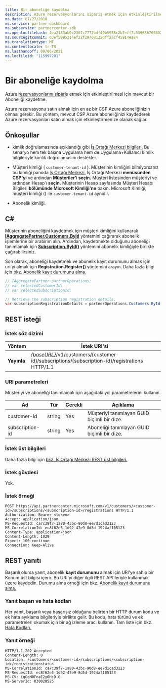 ```yaml
---
title: Bir aboneliğe kaydolma
description: Azure rezervasyonlarını sipariş etmek için etkinleştirilmesi için mevcut bir aboneliği kaydetme.
ms.date: 07/27/2018
ms.service: partner-dashboard
ms.subservice: partnercenter-sdk
ms.openlocfilehash: 4ea2183ab0c2367c7772bdf40b5988c2b7eff7c539686760332bec4addda8bbe
ms.sourcegitcommit: 63ef5995314ef22f29768132dff2acf45914ea84
ms.translationtype: MT
ms.contentlocale: tr-TR
ms.lasthandoff: 08/06/2021
ms.locfileid: "115997201"
---
```

# <a name="register-a-subscription"></a>Bir aboneliğe kaydolma

Azure [rezervasyonlarını sipariş](subscription-resources.md) etmek için etkinleştirilmesi için mevcut bir Aboneliği kaydetme.

Azure rezervasyonu satın almak için en az bir CSP Azure aboneliğinizin olması gerekir. Bu yöntem, mevcut CSP Azure aboneliğinizi kaydederek Azure rezervasyonları satın almak için etkinleştirmenize olanak sağlar.

## <a name="prerequisites"></a>Önkoşullar

- kimlik doğrulamasında açıklandığı gibi [İş Ortağı Merkezi bilgileri.](partner-center-authentication.md) Bu senaryo hem tek başına Uygulama hem de Uygulama+Kullanıcı kimlik bilgileriyle kimlik doğrulamasını destekler.

- Müşteri kimliği ( `customer-tenant-id` ). Müşterinin kimliğini bilmiyorsanız bu kimliği panoda [İş Ortağı Merkezi.](https://partner.microsoft.com/dashboard) İş Ortağı Merkezi **menüsünden CSP'yi** ve ardından **Müşteriler'i seçin.** Müşteri listesinden müşteriyi ve ardından Hesap'ı **seçin.** Müşterinin Hesap sayfasında Müşteri Hesabı Bilgileri **bölümünde Microsoft** **Kimliği'ne** bakın. Microsoft Kimliği, müşteri kimliği () ile `customer-tenant-id` aynıdır.

- Abonelik kimliği.

## <a name="c"></a>C\#

Müşterinin aboneliğini kaydetmek için müşteri kimliğini kullanarak [**IAggregatePartner.Customers.ById**](/dotnet/api/microsoft.store.partnercenter.customers.icustomercollection.byid) yöntemini çağırarak abonelik işlemlerine bir arabirim alın. Ardından, kaydetmekte olduğunu aboneliği tanımlamak için [**Subscription.ById()**](/dotnet/api/microsoft.store.partnercenter.subscriptions.isubscriptioncollection.byid) yöntemini abonelik kimliğiyle birlikte çağırabilirsiniz.

Son olarak, aboneliği kaydetmek ve abonelik kayıt durumunu almak için uri'yi almak için **Registration.Register()** yöntemini arayın. Daha fazla bilgi için [bkz. Abonelik kayıt durumunu alma.](get-subscription-registration-status.md)

``` csharp
// IAggregatePartner partnerOperations;
// var selectedCustomerId;
// var selectedSubscriptionId;

// Retrieve the subscription registration details.
var subscriptionRegistrationDetails = partnerOperations.Customers.ById(selectedCustomerId).Subscriptions.ById(selectedSubscriptionId).Registration.Register();
```

## <a name="rest-request"></a>REST isteği

### <a name="request-syntax"></a>İstek söz dizimi

| Yöntem    | İstek URI'si                                                                                                                        |
|-----------|------------------------------------------------------------------------------------------------------------------------------------|
| **Yayınla**  | [*{baseURL}*](partner-center-rest-urls.md)/v1/customers/{customer-id}/subscriptions/{subscription-id}/registrations HTTP/1.1 |

### <a name="uri-parameters"></a>URI parametreleri

Müşteriyi ve aboneliği tanımlamak için aşağıdaki yol parametrelerini kullanın.

| Ad                    | Tür       | Gerekli | Açıklama                                                   |
|-------------------------|------------|----------|---------------------------------------------------------------|
| customer-id             | string     | Yes      | Müşteriyi tanımlayan GUID biçimli bir dize.         |
| subscription-id         | string     | Yes      | Aboneliği tanımlayan GUID biçimli bir dize.     |

### <a name="request-headers"></a>İstek üst bilgileri

Daha fazla bilgi için [bkz. İş Ortağı Merkezi REST üst bilgileri.](headers.md)

### <a name="request-body"></a>İstek gövdesi

Yok.

### <a name="request-example"></a>İstek örneği

```http
POST https://api.partnercenter.microsoft.com/v1/customers/<customer-id>/subscriptions/<subscription-id>/registrations HTTP/1.1
Authorization: Bearer <token>
Accept: application/json
MS-RequestId: ca7c39f7-1a80-43bc-90d8-ee7d1cad3123
MS-CorrelationId: ec8f62e5-1d92-47e9-8d5d-1924af105123
Content-Type: application/json
Content-Length: 1029
Expect: 100-continue
Connection: Keep-Alive
```

## <a name="rest-response"></a>REST yanıtı

Başarılı olursa yanıt, abonelik **kayıt durumunu** almak için URI'ye sahip bir Konum üst bilgisi içerir. Bu URI'yi diğer ilgili REST API'leriyle kullanmak üzere kaydedin. Durumu alma örneği için bkz. [Abonelik kayıt durumunu alma.](get-subscription-registration-status.md)

### <a name="response-success-and-error-codes"></a>Yanıt başarı ve hata kodları

Her yanıt, başarılı veya başarısız olduğunu belirten bir HTTP durum kodu ve ek hata ayıklama bilgileriyle birlikte gelir. Bu kodu, hata türünü ve ek parametreleri okumak için bir ağ izleme aracı kullanın. Tam liste için bkz. [Hata Kodları.](error-codes.md)

### <a name="response-example"></a>Yanıt örneği

```http
HTTP/1.1 202 Accepted
Content-Length: 0
Location: /customers/<customer-id>/subscriptions/<subscription-id>/registrationstatus
MS-CorrelationId: ca7c39f7-1a80-43bc-90d8-ee7d1cad3123
MS-RequestId: ec8f62e5-1d92-47e9-8d5d-1924af105123
MS-CV: iqOqN0FnaE2y0HcD.0
MS-ServerId: 030020525
```
